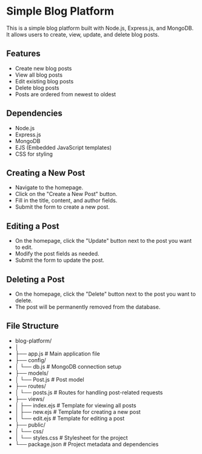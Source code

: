 # Simple Blog Platform

This is a simple blog platform built with Node.js, Express.js, and MongoDB. It allows users to create, view, update, and delete blog posts.

## Features

- Create new blog posts
- View all blog posts
- Edit existing blog posts
- Delete blog posts
- Posts are ordered from newest to oldest

## Dependencies

- Node.js
- Express.js
- MongoDB
- EJS (Embedded JavaScript templates)
- CSS for styling

## Creating a New Post

- Navigate to the homepage.
- Click on the "Create a New Post" button.
- Fill in the title, content, and author fields.
- Submit the form to create a new post.

## Editing a Post

- On the homepage, click the "Update" button next to the post you want to edit.
- Modify the post fields as needed.
- Submit the form to update the post.

## Deleting a Post

- On the homepage, click the "Delete" button next to the post you want to delete.
- The post will be permanently removed from the database.

## File Structure

- blog-platform/
- │
- ├── app.js                 # Main application file
- ├── config/
- │   └── db.js              # MongoDB connection setup
- ├── models/
- │   └── Post.js            # Post model
- ├── routes/
- │   └── posts.js           # Routes for handling post-related requests
- ├── views/
- │   ├── index.ejs          # Template for viewing all posts
- │   ├── new.ejs            # Template for creating a new post
- │   └── edit.ejs           # Template for editing a post
- ├── public/
- │   └── css/
- │       └── styles.css     # Stylesheet for the project
- └── package.json           # Project metadata and dependencies


